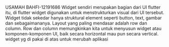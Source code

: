 USAMAH BAHFI-12191686
Widget sendiri merupakan bagian dari UI flutter itu, di flutter widget digunakan untuk menstrukturkan visual dari UI tersebut. Widget tidak sekedar hanya struktural element seperti button, text, gambar dan sebagaimananya.
Layout yang paling mendasar adalah row dan column. Row dan column memungkinkan kita untuk menyusun widget atau komponen-komponen UI, baik secara horizontal mau pun secara vertical.
widget yg di pakai di atas untuk merubah aplikasi
